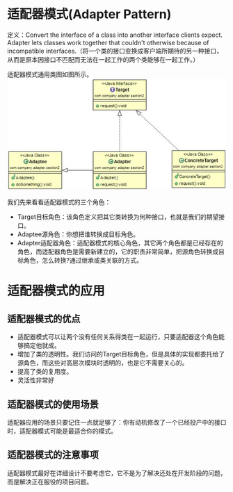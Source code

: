 # 适配器模式(Adapter Pattern)

定义：Convert the interface of a class into another interface clients expect. Adapter lets classes work together that couldn't otherwise because of incompatible interfaces.（将一个类的接口变换成客户端所期待的另一种接口，从而是原本因接口不匹配而无法在一起工作的两个类能够在一起工作。）  


适配器模式通用类图如图所示。  
![Alt text](adapter.jpg "适配器模式类图")


 我们先来看看适配器模式的三个角色：

- Target目标角色：该角色定义把其它类转换为何种接口，也就是我们的期望接口。
- Adaptee源角色：你想把谁转换成目标角色。
- Adapter适配器角色：适配器模式的核心角色，其它两个角色都是已经存在的角色，而适配器角色是需要新建立的，它的职责非常简单，把源角色转换成目标角色，怎么转换?通过继承或类关联的方式。


# 适配器模式的应用

## 适配器模式的优点
 * 适配器模式可以让两个没有任何关系得类在一起运行，只要适配器这个角色能够搞定他就成。
 * 增加了类的透明性。我们访问的Target目标角色，但是具体的实现都委托给了源角色，而这些对高层次模块时透明的，也是它不需要关心的。
 * 提高了类的复用度。
 * 灵活性非常好

## 适配器模式的使用场景
 适配器应用的场景只要记住一点就足够了：你有动机修改了一个已经投产中的接口时，适配器模式可能是最适合你的模式。  
  
## 适配器模式的注意事项
适配器模式最好在详细设计不要考虑它，它不是为了解决还处在开发阶段的问题，而是解决正在服役的项目问题。 